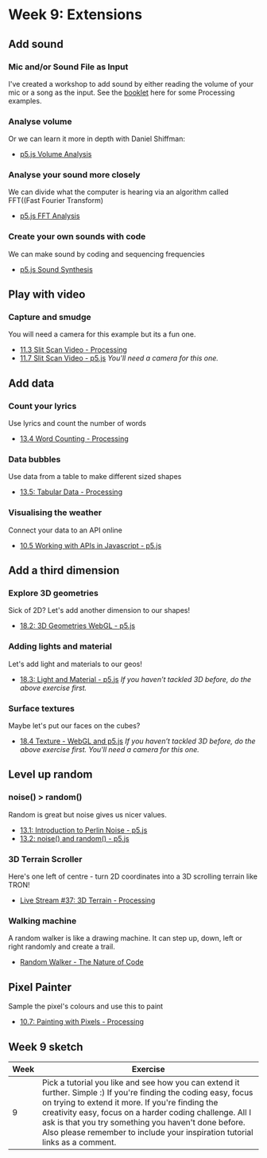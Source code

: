 # Week 9: Extensions

## Add sound

### Mic and/or Sound File as Input
I've created a workshop to add sound by either reading the volume of your mic or a song as the input. See the [booklet](https://drive.google.com/file/d/12sAIQpIfR_o0tudW0heF3GV6y4iT_Gcn/view?usp=sharing) here for some Processing examples.

### Analyse volume
Or we can learn it more in depth with Daniel Shiffman:
- [p5.js Volume Analysis](https://www.youtube.com/watch?v=NCCHQwNAN6Y&list=PLRqwX-V7Uu6aFcVjlDAkkGIixw70s7jpW&index=4)

### Analyse your sound more closely
We can divide what the computer is hearing via an algorithm called FFT((Fast Fourier Transform)
- [p5.js FFT Analysis](https://www.youtube.com/watch?v=2O3nm0Nvbi4&list=PLRqwX-V7Uu6aFcVjlDAkkGIixw70s7jpW&index=11)

### Create your own sounds with code
We can make sound by coding and sequencing frequencies
- [p5.js Sound Synthesis](https://www.youtube.com/watch?v=Bk8rLzzSink&list=PLRqwX-V7Uu6aFcVjlDAkkGIixw70s7jpW&index=6)

## Play with video

### Capture and smudge
You will need a camera for this example but its a fun one.
- [11.3 Slit Scan Video - Processing](https://www.youtube.com/watch?v=WCJM9WIoudI&list=PLRqwX-V7Uu6bw0bVn4M63p8TMJf3OhGy8&index=3)
- [11.7 Slit Scan Video - p5.js](https://www.youtube.com/watch?v=YqVbuMPIRwY&feature=youtu.be)
*You'll need a camera for this one.*

## Add data
### Count your lyrics
Use lyrics and count the number of words
- [13.4 Word Counting - Processing](https://www.youtube.com/watch?v=JRlqDsuK3Is&feature=youtu.be)

### Data bubbles
Use data from a table to make different sized shapes
- [13.5: Tabular Data - Processing](https://www.youtube.com/watch?v=woaR-CJEwqc&feature=youtu.be)

### Visualising the weather
Connect your data to an API online
- [10.5 Working with APIs in Javascript - p5.js](https://www.youtube.com/watch?v=ecT42O6I_WI&feature=youtu.be)

## Add a third dimension
### Explore 3D geometries
Sick of 2D? Let's add another dimension to our shapes!
- [18.2: 3D Geometries WebGL - p5.js](https://www.youtube.com/watch?v=6TPVoB4uQCU&list=PLRqwX-V7Uu6bPhi8sS1hHJ77n3zRO9FR_&t=0s&index=3)

### Adding lights and material
Let's add light and materials to our geos!
- [18.3: Light and Material - p5.js](https://www.youtube.com/watch?v=k2FguXvqp60&feature=youtu.be)
*If you haven’t tackled 3D before, do the above exercise first.*

### Surface textures
Maybe let's put our faces on the cubes?
- [18.4 Texture - WebGL and p5.js](https://www.youtube.com/watch?v=O1mYw-3Wl_Q&feature=youtu.be)
*If you haven’t tackled 3D before, do the above exercise first.*
*You'll need a camera for this one.*

## Level up random
### noise() > random()
Random is great but noise gives us nicer values.
- [13.1: Introduction to Perlin Noise - p5.js](https://www.youtube.com/watch?v=Qf4dIN99e2w&feature=youtu.be)
- [13.2: noise() and random() - p5.js](https://www.youtube.com/watch?v=YcdldZ1E9gU&feature=youtu.be)

### 3D Terrain Scroller
Here's one left of centre - turn 2D coordinates into a 3D scrolling terrain like TRON!
- [Live Stream #37: 3D Terrain - Processing](https://www.youtube.com/watch?v=ELpZW62HGVs&feature=youtu.be)

### Walking machine
A random walker is like a drawing machine. It can step up, down, left or right randomly and create a trail.
- [Random Walker - The Nature of Code](https://www.youtube.com/watch?v=rqecAdEGW6I&feature=youtu.be)

## Pixel Painter
Sample the pixel's colours and use this to paint
- [10.7: Painting with Pixels - Processing](https://www.youtube.com/watch?v=NbX3RnlAyGU&feature=youtu.be)

## Week 9 sketch
Week | Exercise |
--- | --- |
9 | Pick a tutorial you like and see how you can extend it further. Simple :) If you're finding the coding easy, focus on trying to extend it more. If you're finding the creativity easy, focus on a harder coding challenge. All I ask is that you try something you haven't done before. Also please remember to include your inspiration tutorial links as a comment. |
